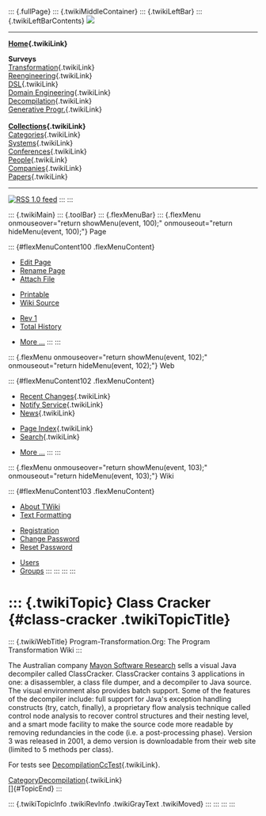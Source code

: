 ::: {.fullPage}
::: {.twikiMiddleContainer}
::: {.twikiLeftBar}
::: {.twikiLeftBarContents}
![](../pub/transformation.gif)

------------------------------------------------------------------------

**[Home](WebHome){.twikiLink}**

**Surveys**\
[Transformation](ProgramTransformation){.twikiLink}\
[Reengineering](ReengineeringWiki){.twikiLink}\
[DSL](DomainSpecificLanguages){.twikiLink}\
[Domain Engineering](DomainEngineering){.twikiLink}\
[Decompilation](DeCompilation){.twikiLink}\
[Generative Progr.](GenerativeProgrammingWiki){.twikiLink}\
\
**[Collections](CategoryCollection){.twikiLink}**\
[Categories](CategoryCategory){.twikiLink}\
[Systems](TransformationSystems){.twikiLink}\
[Conferences](TransformationConferences){.twikiLink}\
[People](TransformationPeople){.twikiLink}\
[Companies](TransformationCompanies){.twikiLink}\
[Papers](CategoryPaper){.twikiLink}

------------------------------------------------------------------------

[![](../pub/rss.gif "RSS 1.0 feed")](WebRss@skin=rss)
:::
:::

::: {.twikiMain}
::: {.toolBar}
::: {.flexMenuBar}
::: {.flexMenu onmouseover="return showMenu(event, 100);" onmouseout="return hideMenu(event, 100);"}
Page

::: {#flexMenuContent100 .flexMenuContent}
-   [Edit
    Page](http://www.program-transformation.org/edit/Transform/ClassCracker?t=1536826440)
-   [Rename
    Page](http://www.program-transformation.org/rename/Transform/ClassCracker)
-   [Attach
    File](http://www.program-transformation.org/attach/Transform/ClassCracker)

<!-- -->

-   [Printable](http://www.program-transformation.org/view/Transform/ClassCracker?skin=print.pattern)
-   [Wiki
    Source](http://www.program-transformation.org/view/Transform/ClassCracker?skin=text&raw=on&contenttype=text/plain)

<!-- -->

-   [Rev
    1](http://www.program-transformation.org/view/Transform/ClassCracker?rev=1.1)
-   [Total
    History](http://www.program-transformation.org/rdiff/Transform/ClassCracker)

<!-- -->

-   [More
    \...](http://www.program-transformation.org/oops/Transform/ClassCracker?template=oopsmore&param1=1.1&param2=1.1)
:::
:::

::: {.flexMenu onmouseover="return showMenu(event, 102);" onmouseout="return hideMenu(event, 102);"}
Web

::: {#flexMenuContent102 .flexMenuContent}
-   [Recent Changes](WebChanges){.twikiLink}
-   [Notify Service](WebNotify){.twikiLink}
-   [News](WebNews){.twikiLink}

<!-- -->

-   [Page Index](WebIndex){.twikiLink}
-   [Search](WebSearch){.twikiLink}

<!-- -->

-   [More
    \...](http://www.program-transformation.org/oops/Transform/ClassCracker?template=oopsmore&param1=1.1&param2=1.1)
:::
:::

::: {.flexMenu onmouseover="return showMenu(event, 103);" onmouseout="return hideMenu(event, 103);"}
Wiki

::: {#flexMenuContent103 .flexMenuContent}
-   [About
    TWiki](http://www.program-transformation.org/view/TWiki/WebHome)
-   [Text
    Formatting](http://www.program-transformation.org/view/TWiki/TextFormattingRules)

<!-- -->

-   [Registration](http://www.program-transformation.org/view/TWiki/TWikiRegistration)
-   [Change
    Password](http://www.program-transformation.org/view/TWiki/ChangePassword)
-   [Reset
    Password](http://www.program-transformation.org/view/TWiki/ResetPassword)

<!-- -->

-   [Users](http://www.program-transformation.org/view/Main/TWikiUsers)
-   [Groups](http://www.program-transformation.org/view/Main/TWikiGroups)
:::
:::
:::
:::

::: {.twikiTopic}
Class Cracker {#class-cracker .twikiTopicTitle}
=============

::: {.twikiWebTitle}
Program-Transformation.Org: The Program Transformation Wiki
:::

The Australian company [Mayon Software
Research](http://www.pcug.org.au/~mayon) sells a visual Java decompiler
called ClassCracker. ClassCracker contains 3 applications in one: a
disassembler, a class file dumper, and a decompiler to Java source. The
visual environment also provides batch support. Some of the features of
the decompiler include: full support for Java\'s exception handling
constructs (try, catch, finally), a proprietary flow analysis technique
called control node analysis to recover control structures and their
nesting level, and a smart mode facility to make the source code more
readable by removing redundancies in the code (i.e. a post-processing
phase). Version 3 was released in 2001, a demo version is downloadable
from their web site (limited to 5 methods per class).

For tests see [DecompilationCcTest](DecompilationCcTest){.twikiLink}.

[CategoryDecompilation](CategoryDecompilation){.twikiLink}\
[]{#TopicEnd}
:::

::: {.twikiTopicInfo .twikiRevInfo .twikiGrayText .twikiMoved}
:::
:::
:::
:::
